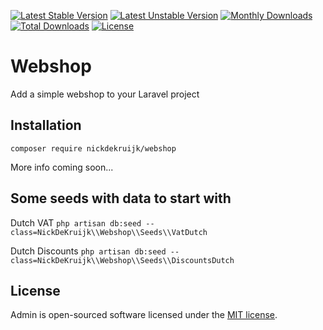 [![Latest Stable Version](https://poser.pugx.org/nickdekruijk/webshop/v/stable)](https://packagist.org/packages/nickdekruijk/webshop)
[![Latest Unstable Version](https://poser.pugx.org/nickdekruijk/webshop/v/unstable)](https://packagist.org/packages/nickdekruijk/webshop)
[![Monthly Downloads](https://poser.pugx.org/nickdekruijk/webshop/d/monthly)](https://packagist.org/packages/nickdekruijk/webshop)
[![Total Downloads](https://poser.pugx.org/nickdekruijk/webshop/downloads)](https://packagist.org/packages/nickdekruijk/webshop)
[![License](https://poser.pugx.org/nickdekruijk/webshop/license)](https://packagist.org/packages/nickdekruijk/webshop)

# Webshop
Add a simple webshop to your Laravel project

## Installation
`composer require nickdekruijk/webshop`

More info coming soon...

## Some seeds with data to start with
Dutch VAT
`php artisan db:seed --class=NickDeKruijk\\Webshop\\Seeds\\VatDutch`

Dutch Discounts
`php artisan db:seed --class=NickDeKruijk\\Webshop\\Seeds\\DiscountsDutch`

## License
Admin is open-sourced software licensed under the [MIT license](https://opensource.org/licenses/MIT).
